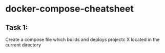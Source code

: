 # docker-compose-cheatsheet


## Task 1:

  Create a compose file which builds and deploys projectc X located in the current directory
